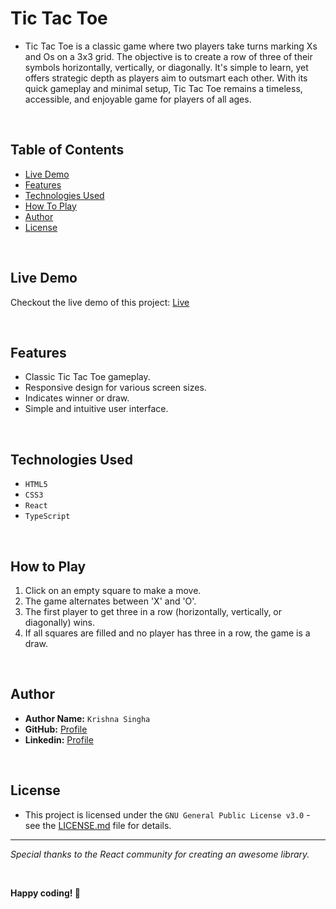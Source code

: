 # Tic Tac Toe

- Tic Tac Toe is a classic game where two players take turns marking Xs and Os on a 3x3 grid. The objective is to create a row of three of their symbols horizontally, vertically, or diagonally. It's simple to learn, yet offers strategic depth as players aim to outsmart each other. With its quick gameplay and minimal setup, Tic Tac Toe remains a timeless, accessible, and enjoyable game for players of all ages.

<br>

## Table of Contents

- [Live Demo](#live-demo)
- [Features](#features)
- [Technologies Used](#technologies-used)
- [How To Play](#how-to-play)
- [Author](#author)
- [License](#license)

<br>

## Live Demo

Checkout the live demo of this project: [Live](https://krishna-singha.github.io/Tic-Tac-Toe/)

<br>

## Features

- Classic Tic Tac Toe gameplay.
- Responsive design for various screen sizes.
- Indicates winner or draw.
- Simple and intuitive user interface.

<br>

## Technologies Used

   - `HTML5`
   - `CSS3`
   - `React`
   - `TypeScript`

<br>

## How to Play

1. Click on an empty square to make a move.
2. The game alternates between 'X' and 'O'.
3. The first player to get three in a row (horizontally, vertically, or diagonally) wins.
4. If all squares are filled and no player has three in a row, the game is a draw.

<br>

## Author

- **Author Name:** `Krishna Singha`
- **GitHub:** [Profile](https://github.com/krishna-singha)
- **Linkedin:** [Profile](https://linkedin.com/in/krishnasingha)

<br>

## License
   - This project is licensed under the `GNU General Public License v3.0` - see the [LICENSE.md](https://github.com/krishna-singha/Tic-Tac-Toe/blob/main/LICENSE) file for details.

---

<i>Special thanks to the React community for creating an awesome library.</i>

<br>

**Happy coding! 🚀**
